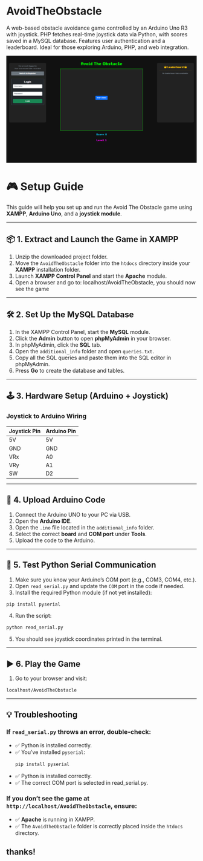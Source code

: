 # AvoidTheObstacle
A web-based obstacle avoidance game controlled by an Arduino Uno R3 with joystick. PHP fetches real-time joystick data via Python, with scores saved in a MySQL database. Features user authentication and a leaderboard. Ideal for those exploring Arduino, PHP, and web integration.

![Game Preview](assets/game_preview.png)

# 🎮 Setup Guide

This guide will help you set up and run the Avoid The Obstacle game using **XAMPP**, **Arduino Uno**, and a **joystick module**.

---

## 📦 1. Extract and Launch the Game in XAMPP

1. Unzip the downloaded project folder.
2. Move the `AvoidTheObstacle` folder into the `htdocs` directory inside your **XAMPP** installation folder.
3. Launch **XAMPP Control Panel** and start the **Apache** module.
4. Open a browser and go to: localhost/AvoidTheObstacle, you should now see the game

---

## 🛠️ 2. Set Up the MySQL Database

1. In the XAMPP Control Panel, start the **MySQL** module.
2. Click the **Admin** button to open **phpMyAdmin** in your browser.
3. In phpMyAdmin, click the **SQL** tab.
4. Open the `additional_info` folder and open `queries.txt`.
5. Copy all the SQL queries and paste them into the SQL editor in phpMyAdmin.
6. Press **Go** to create the database and tables.

---

## 🕹️ 3. Hardware Setup (Arduino + Joystick)

### Joystick to Arduino Wiring

| Joystick Pin | Arduino Pin |
|--------------|-------------|
| 5V           | 5V          |
| GND          | GND         |
| VRx          | A0          |
| VRy          | A1          |
| SW           | D2          |

---

## 🔌 4. Upload Arduino Code

1. Connect the Arduino UNO to your PC via USB.
2. Open the **Arduino IDE**.
3. Open the `.ino` file located in the `additional_info` folder.
4. Select the correct **board** and **COM port** under **Tools**.
5. Upload the code to the Arduino.

---

## 🧪 5. Test Python Serial Communication

1. Make sure you know your Arduino’s COM port (e.g., COM3, COM4, etc.).
2. Open `read_serial.py` and update the `COM` port in the code if needed.
3. Install the required Python module (if not yet installed):
```bash
pip install pyserial
```
4. Run the script:
```bash
python read_serial.py
```
5. You should see joystick coordinates printed in the terminal.

---

## ▶️ 6. Play the Game

1. Go to your browser and visit:
```bash
localhost/AvoidTheObstacle
```

---

## 💡 Troubleshooting

### If `read_serial.py` throws an error, double-check:
- ✅ Python is installed correctly.
- ✅ You’ve installed `pyserial`:
  ```bash
  pip install pyserial
  ```
- ✅ Python is installed correctly.
- ✅ The correct COM port is selected in read_serial.py.

### If you don’t see the game at `http://localhost/AvoidTheObstacle`, ensure:
- ✅ **Apache** is running in XAMPP.
- ✅ The `AvoidTheObstacle` folder is correctly placed inside the `htdocs` directory.


## thanks!


